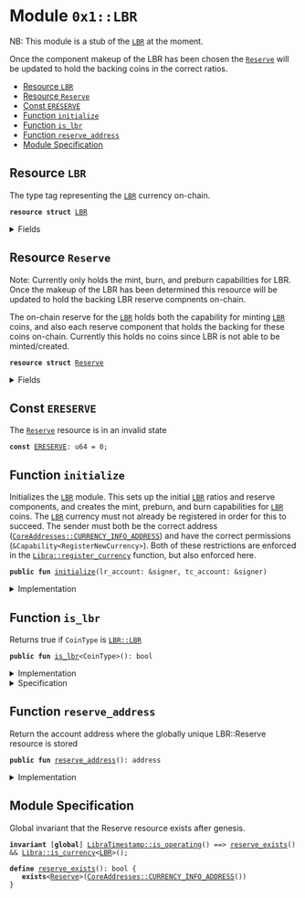 
<a name="0x1_LBR"></a>

# Module `0x1::LBR`

NB: This module is a stub of the <code><a href="LBR.md#0x1_LBR">LBR</a></code> at the moment.

Once the component makeup of the LBR has been chosen the
<code><a href="LBR.md#0x1_LBR_Reserve">Reserve</a></code> will be updated to hold the backing coins in the correct ratios.


-  [Resource <code><a href="LBR.md#0x1_LBR">LBR</a></code>](#0x1_LBR_LBR)
-  [Resource <code><a href="LBR.md#0x1_LBR_Reserve">Reserve</a></code>](#0x1_LBR_Reserve)
-  [Const <code><a href="LBR.md#0x1_LBR_ERESERVE">ERESERVE</a></code>](#0x1_LBR_ERESERVE)
-  [Function <code>initialize</code>](#0x1_LBR_initialize)
-  [Function <code>is_lbr</code>](#0x1_LBR_is_lbr)
-  [Function <code>reserve_address</code>](#0x1_LBR_reserve_address)
-  [Module Specification](#@Module_Specification_0)


<a name="0x1_LBR_LBR"></a>

## Resource `LBR`

The type tag representing the <code><a href="LBR.md#0x1_LBR">LBR</a></code> currency on-chain.


<pre><code><b>resource</b> <b>struct</b> <a href="LBR.md#0x1_LBR">LBR</a>
</code></pre>



<details>
<summary>Fields</summary>


<dl>
<dt>
<code>dummy_field: bool</code>
</dt>
<dd>

</dd>
</dl>


</details>

<a name="0x1_LBR_Reserve"></a>

## Resource `Reserve`

Note: Currently only holds the mint, burn, and preburn capabilities for
LBR. Once the makeup of the LBR has been determined this resource will
be updated to hold the backing LBR reserve compnents on-chain.

The on-chain reserve for the <code><a href="LBR.md#0x1_LBR">LBR</a></code> holds both the capability for minting <code><a href="LBR.md#0x1_LBR">LBR</a></code>
coins, and also each reserve component that holds the backing for these coins on-chain.
Currently this holds no coins since LBR is not able to be minted/created.


<pre><code><b>resource</b> <b>struct</b> <a href="LBR.md#0x1_LBR_Reserve">Reserve</a>
</code></pre>



<details>
<summary>Fields</summary>


<dl>
<dt>
<code>mint_cap: <a href="Libra.md#0x1_Libra_MintCapability">Libra::MintCapability</a>&lt;<a href="LBR.md#0x1_LBR_LBR">LBR::LBR</a>&gt;</code>
</dt>
<dd>
 The mint capability allowing minting of <code><a href="LBR.md#0x1_LBR">LBR</a></code> coins.
</dd>
<dt>
<code>burn_cap: <a href="Libra.md#0x1_Libra_BurnCapability">Libra::BurnCapability</a>&lt;<a href="LBR.md#0x1_LBR_LBR">LBR::LBR</a>&gt;</code>
</dt>
<dd>
 The burn capability for <code><a href="LBR.md#0x1_LBR">LBR</a></code> coins. This is used for the unpacking
 of <code><a href="LBR.md#0x1_LBR">LBR</a></code> coins into the underlying backing currencies.
</dd>
<dt>
<code>preburn_cap: <a href="Libra.md#0x1_Libra_Preburn">Libra::Preburn</a>&lt;<a href="LBR.md#0x1_LBR_LBR">LBR::LBR</a>&gt;</code>
</dt>
<dd>
 The preburn for <code><a href="LBR.md#0x1_LBR">LBR</a></code>. This is an administrative field since we
 need to alway preburn before we burn.
</dd>
</dl>


</details>

<a name="0x1_LBR_ERESERVE"></a>

## Const `ERESERVE`

The <code><a href="LBR.md#0x1_LBR_Reserve">Reserve</a></code> resource is in an invalid state


<pre><code><b>const</b> <a href="LBR.md#0x1_LBR_ERESERVE">ERESERVE</a>: u64 = 0;
</code></pre>



<a name="0x1_LBR_initialize"></a>

## Function `initialize`

Initializes the <code><a href="LBR.md#0x1_LBR">LBR</a></code> module. This sets up the initial <code><a href="LBR.md#0x1_LBR">LBR</a></code> ratios and
reserve components, and creates the mint, preburn, and burn
capabilities for <code><a href="LBR.md#0x1_LBR">LBR</a></code> coins. The <code><a href="LBR.md#0x1_LBR">LBR</a></code> currency must not already be
registered in order for this to succeed. The sender must both be the
correct address (<code><a href="CoreAddresses.md#0x1_CoreAddresses_CURRENCY_INFO_ADDRESS">CoreAddresses::CURRENCY_INFO_ADDRESS</a></code>) and have the
correct permissions (<code>&Capability&lt;RegisterNewCurrency&gt;</code>). Both of these
restrictions are enforced in the <code><a href="Libra.md#0x1_Libra_register_currency">Libra::register_currency</a></code> function, but also enforced here.


<pre><code><b>public</b> <b>fun</b> <a href="LBR.md#0x1_LBR_initialize">initialize</a>(lr_account: &signer, tc_account: &signer)
</code></pre>



<details>
<summary>Implementation</summary>


<pre><code><b>public</b> <b>fun</b> <a href="LBR.md#0x1_LBR_initialize">initialize</a>(
    lr_account: &signer,
    tc_account: &signer,
) {
    <a href="LibraTimestamp.md#0x1_LibraTimestamp_assert_genesis">LibraTimestamp::assert_genesis</a>();
    // Operational constraint
    <a href="CoreAddresses.md#0x1_CoreAddresses_assert_currency_info">CoreAddresses::assert_currency_info</a>(lr_account);
    // <a href="LBR.md#0x1_LBR_Reserve">Reserve</a> must not exist.
    <b>assert</b>(!<b>exists</b>&lt;<a href="LBR.md#0x1_LBR_Reserve">Reserve</a>&gt;(<a href="CoreAddresses.md#0x1_CoreAddresses_LIBRA_ROOT_ADDRESS">CoreAddresses::LIBRA_ROOT_ADDRESS</a>()), <a href="Errors.md#0x1_Errors_already_published">Errors::already_published</a>(<a href="LBR.md#0x1_LBR_ERESERVE">ERESERVE</a>));
    <b>let</b> (mint_cap, burn_cap) = <a href="Libra.md#0x1_Libra_register_currency">Libra::register_currency</a>&lt;<a href="LBR.md#0x1_LBR">LBR</a>&gt;(
        lr_account,
        <a href="FixedPoint32.md#0x1_FixedPoint32_create_from_rational">FixedPoint32::create_from_rational</a>(1, 1), // exchange rate <b>to</b> <a href="LBR.md#0x1_LBR">LBR</a>
        <b>true</b>,    // is_synthetic
        1000000, // scaling_factor = 10^6
        1000,    // fractional_part = 10^3
        b"<a href="LBR.md#0x1_LBR">LBR</a>"
    );
    // <a href="LBR.md#0x1_LBR">LBR</a> cannot be minted.
    <a href="Libra.md#0x1_Libra_update_minting_ability">Libra::update_minting_ability</a>&lt;<a href="LBR.md#0x1_LBR">LBR</a>&gt;(tc_account, <b>false</b>);
    <a href="AccountLimits.md#0x1_AccountLimits_publish_unrestricted_limits">AccountLimits::publish_unrestricted_limits</a>&lt;<a href="LBR.md#0x1_LBR">LBR</a>&gt;(lr_account);
    <b>let</b> preburn_cap = <a href="Libra.md#0x1_Libra_create_preburn">Libra::create_preburn</a>&lt;<a href="LBR.md#0x1_LBR">LBR</a>&gt;(tc_account);
    move_to(lr_account, <a href="LBR.md#0x1_LBR_Reserve">Reserve</a> { mint_cap, burn_cap, preburn_cap });
}
</code></pre>



</details>

<a name="0x1_LBR_is_lbr"></a>

## Function `is_lbr`

Returns true if <code>CoinType</code> is <code><a href="LBR.md#0x1_LBR_LBR">LBR::LBR</a></code>


<pre><code><b>public</b> <b>fun</b> <a href="LBR.md#0x1_LBR_is_lbr">is_lbr</a>&lt;CoinType&gt;(): bool
</code></pre>



<details>
<summary>Implementation</summary>


<pre><code><b>public</b> <b>fun</b> <a href="LBR.md#0x1_LBR_is_lbr">is_lbr</a>&lt;CoinType&gt;(): bool {
    <a href="Libra.md#0x1_Libra_is_currency">Libra::is_currency</a>&lt;CoinType&gt;() &&
        <a href="Libra.md#0x1_Libra_currency_code">Libra::currency_code</a>&lt;CoinType&gt;() == <a href="Libra.md#0x1_Libra_currency_code">Libra::currency_code</a>&lt;<a href="LBR.md#0x1_LBR">LBR</a>&gt;()
}
</code></pre>



</details>

<details>
<summary>Specification</summary>



<pre><code><b>pragma</b> opaque, verify = <b>false</b>;
<b>include</b> <a href="Libra.md#0x1_Libra_spec_is_currency">Libra::spec_is_currency</a>&lt;CoinType&gt;() ==&gt; <a href="Libra.md#0x1_Libra_AbortsIfNoCurrency">Libra::AbortsIfNoCurrency</a>&lt;<a href="LBR.md#0x1_LBR">LBR</a>&gt;;
</code></pre>


The following is correct because currency codes are unique; however, we
can currently not prove it, therefore verify is false.


<pre><code><b>ensures</b> result == <a href="Libra.md#0x1_Libra_spec_is_currency">Libra::spec_is_currency</a>&lt;CoinType&gt;() && <a href="LBR.md#0x1_LBR_spec_is_lbr">spec_is_lbr</a>&lt;CoinType&gt;();
</code></pre>


Returns true if CoinType is LBR.


<a name="0x1_LBR_spec_is_lbr"></a>


<pre><code><b>define</b> <a href="LBR.md#0x1_LBR_spec_is_lbr">spec_is_lbr</a>&lt;CoinType&gt;(): bool {
   type&lt;CoinType&gt;() == type&lt;<a href="LBR.md#0x1_LBR">LBR</a>&gt;()
}
</code></pre>



</details>

<a name="0x1_LBR_reserve_address"></a>

## Function `reserve_address`

Return the account address where the globally unique LBR::Reserve resource is stored


<pre><code><b>public</b> <b>fun</b> <a href="LBR.md#0x1_LBR_reserve_address">reserve_address</a>(): address
</code></pre>



<details>
<summary>Implementation</summary>


<pre><code><b>public</b> <b>fun</b> <a href="LBR.md#0x1_LBR_reserve_address">reserve_address</a>(): address {
    <a href="CoreAddresses.md#0x1_CoreAddresses_CURRENCY_INFO_ADDRESS">CoreAddresses::CURRENCY_INFO_ADDRESS</a>()
}
</code></pre>



</details>

<a name="@Module_Specification_0"></a>

## Module Specification

Global invariant that the Reserve resource exists after genesis.


<pre><code><b>invariant</b> [<b>global</b>] <a href="LibraTimestamp.md#0x1_LibraTimestamp_is_operating">LibraTimestamp::is_operating</a>() ==&gt; <a href="LBR.md#0x1_LBR_reserve_exists">reserve_exists</a>() && <a href="Libra.md#0x1_Libra_is_currency">Libra::is_currency</a>&lt;<a href="LBR.md#0x1_LBR">LBR</a>&gt;();
<a name="0x1_LBR_reserve_exists"></a>
<b>define</b> <a href="LBR.md#0x1_LBR_reserve_exists">reserve_exists</a>(): bool {
   <b>exists</b>&lt;<a href="LBR.md#0x1_LBR_Reserve">Reserve</a>&gt;(<a href="CoreAddresses.md#0x1_CoreAddresses_CURRENCY_INFO_ADDRESS">CoreAddresses::CURRENCY_INFO_ADDRESS</a>())
}
</code></pre>
[ROLE]: https://github.com/libra/libra/blob/master/language/move-prover/doc/user/access-control.md#roles
[PERMISSION]: https://github.com/libra/libra/blob/master/language/move-prover/doc/user/access-control.md#permissions
